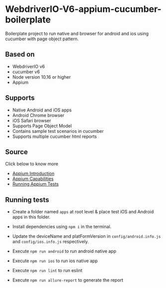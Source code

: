 # WebdriverIO-V6-appium-cucumber-boilerplate

Boilerplate project to run native and browser for android and ios using cucumber with page object pattern.

## Based on

- WebdriverIO v6
- cucumber v6
- Node version 10.16 or higher
- Appium

## Supports
- Native Android and iOS apps
- Android Chrome browser 
- iOS Safari browser 
- Supports Page Object Model
- Contains sample test scenarios in cucumber
- Supports multiple cucumber html reports

## Source
Click below to know more 
- [Appium Introduction](http://appium.io/docs/en/about-appium/intro/)
- [Appium Capabilities](http://appium.io/docs/en/writing-running-appium/caps/)
- [Running Appium Tests](http://appium.io/docs/en/writing-running-appium/running-tests/)

## Running tests

- Create a folder named `apps` at root level & place test iOS and Android apps in this folder.

- Install dependencies using `npm i` in the terminal.

- Update the deviceName and platFormVersion in `config/android.info.js` and `config/ios.info.js` respectively.

- Execute `npm run android` to run android native app

- Execute `npm run ios` to run ios native app

- Execute `npm run lint` to run eslint

- Execute `npm run allure-report` to generate the report
